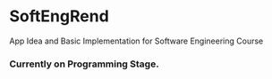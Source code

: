# SoftEngRend
App Idea and Basic Implementation for Software Engineering Course

### Currently on Programming Stage.
